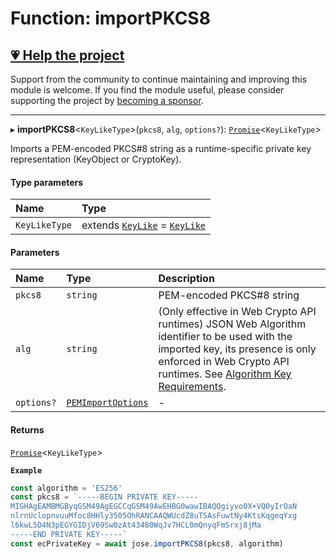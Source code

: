 # Function: importPKCS8

## [💗 Help the project](https://github.com/sponsors/panva)

Support from the community to continue maintaining and improving this module is welcome. If you find the module useful, please consider supporting the project by [becoming a sponsor](https://github.com/sponsors/panva).

---

▸ **importPKCS8**\<`KeyLikeType`\>(`pkcs8`, `alg`, `options?`): [`Promise`]( https://developer.mozilla.org/docs/Web/JavaScript/Reference/Global_Objects/Promise )\<`KeyLikeType`\>

Imports a PEM-encoded PKCS#8 string as a runtime-specific private key representation (KeyObject
or CryptoKey).

#### Type parameters

| Name | Type |
| :------ | :------ |
| `KeyLikeType` | extends [`KeyLike`](../types/types.KeyLike.md) = [`KeyLike`](../types/types.KeyLike.md) |

#### Parameters

| Name | Type | Description |
| :------ | :------ | :------ |
| `pkcs8` | `string` | PEM-encoded PKCS#8 string |
| `alg` | `string` | (Only effective in Web Crypto API runtimes) JSON Web Algorithm identifier to be used with the imported key, its presence is only enforced in Web Crypto API runtimes. See [Algorithm Key Requirements](https://github.com/panva/jose/issues/210). |
| `options?` | [`PEMImportOptions`](../interfaces/key_import.PEMImportOptions.md) | - |

#### Returns

[`Promise`]( https://developer.mozilla.org/docs/Web/JavaScript/Reference/Global_Objects/Promise )\<`KeyLikeType`\>

**`Example`**

```js
const algorithm = 'ES256'
const pkcs8 = `-----BEGIN PRIVATE KEY-----
MIGHAgEAMBMGByqGSM49AgEGCCqGSM49AwEHBG0wawIBAQQgiyvo0X+VQ0yIrOaN
nlrnUclopnvuuMfoc8HHly3505OhRANCAAQWUcdZ8uTSAsFuwtNy4KtsKqgeqYxg
l6kwL5D4N3pEGYGIDjV69Sw0zAt43480WqJv7HCL0mQnyqFmSrxj8jMa
-----END PRIVATE KEY-----`
const ecPrivateKey = await jose.importPKCS8(pkcs8, algorithm)
```
